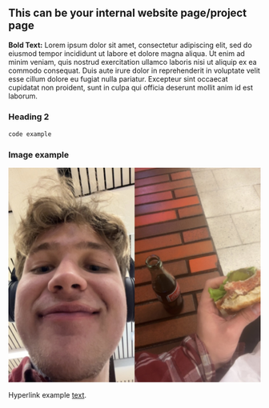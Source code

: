 ## This can be your internal website page/project page

**Bold Text:** Lorem ipsum dolor sit amet, consectetur adipiscing elit, sed do eiusmod tempor incididunt ut labore et dolore magna aliqua. Ut enim ad minim veniam, quis nostrud exercitation ullamco laboris nisi ut aliquip ex ea commodo consequat. Duis aute irure dolor in reprehenderit in voluptate velit esse cillum dolore eu fugiat nulla pariatur. Excepteur sint occaecat cupidatat non proident, sunt in culpa qui officia deserunt mollit anim id est laborum.

### Heading 2

```javascript
code example
```

### Image example

<img src="IMG_6914.jpg"/>

Hyperlink example [text](https://guides.github.com/features/mastering-markdown/).
